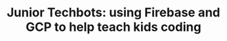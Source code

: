 ---
type: "page"
chapter: false
layout: "speaker"
title: "Junior Techbots: using Firebase and GCP to help teach kids coding"
description: 
speaker: Ben Chartrand
weight: 5
organization: BNZ
bio: "By day, Ben is a Engineering Lead at BNZ. By night, a technology enthusiast that hacks away on projects ranging from AI self-driving race cars to applications using the latest cloud technology. An active volunteer in the community, for over four years Ben has been sharing his passion for tech by running coding clubs and Hour of Code sessions in local schools. <br> And of course, cat pictures don't post themselves..."
image: /images/Ben.Chartrand.jpg 
twitter: bcnzer
---